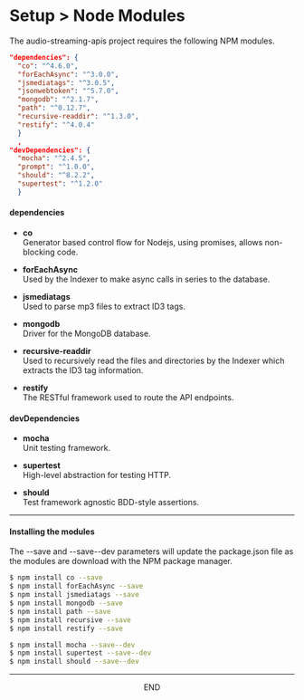 <div class="page-header">
  <h1  id="page-title">Setup > Node Modules</h1>
</div>

The audio-streaming-apis project requires the following NPM modules.



```json
"dependencies": {
  "co": "^4.6.0",
  "forEachAsync": "^3.0.0",
  "jsmediatags": "^3.0.5",
  "jsonwebtoken": "^5.7.0",
  "mongodb": "^2.1.7",
  "path": "^0.12.7",
  "recursive-readdir": "^1.3.0",
  "restify": "^4.0.4"
  }
  ,
"devDependencies": {
  "mocha": "^2.4.5",
  "prompt": "^1.0.0",
  "should": "^8.2.2",
  "supertest": "^1.2.0"
  }
```

#### dependencies
* __co__<br/>
Generator based control flow for Nodejs, using promises, allows non-blocking code.

* __forEachAsync__<br/>
Used by the Indexer to make async calls in series to the database.

* __jsmediatags__<br/>
Used to parse mp3 files to extract ID3 tags.

* __mongodb__<br/>
Driver for the MongoDB database.

* __recursive-readdir__<br/>
Used to recursively read the files and directories by the Indexer which
extracts the ID3 tag information.

* __restify__<br/>
The RESTful framework used to route the API endpoints.


#### devDependencies
* __mocha__<br/>
Unit testing framework.

* __supertest__<br/>
High-level abstraction for testing HTTP.

* __should__<br/>
Test framework agnostic BDD-style assertions.


___
#### Installing the modules
The --save and --save--dev parameters will update the package.json file as the modules are download with the NPM
package manager.

```bash
$ npm install co --save
$ npm install forEachAsync --save
$ npm install jsmediatags --save
$ npm install mongodb --save
$ npm install path --save
$ npm install recursive --save
$ npm install restify --save

$ npm install mocha --save--dev
$ npm install supertest --save--dev
$ npm install should --save--dev
```


___
<div style="margin:0 auto;text-align:center;">END</div>
